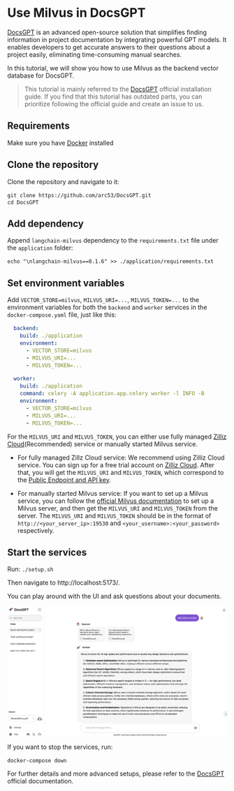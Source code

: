 # Use Milvus in DocsGPT
[DocsGPT](https://github.com/arc53/DocsGPT) is an advanced open-source solution that simplifies finding information in project documentation by integrating powerful GPT models. It enables developers to get accurate answers to their questions about a project easily, eliminating time-consuming manual searches. 


In this tutorial, we will show you how to use Milvus as the backend vector database for DocsGPT.

> This tutorial is mainly referred to the [DocsGPT](https://github.com/arc53/DocsGPT?tab=readme-ov-file#quickstart) official installation guide. If you find that this tutorial has outdated parts, you can prioritize following the official guide and create an issue to us.


## Requirements

Make sure you have [Docker](https://docs.docker.com/engine/install/) installed

## Clone the repository
Clone the repository and navigate to it:

```shell
git clone https://github.com/arc53/DocsGPT.git
cd DocsGPT
```

## Add dependency
Append `langchain-milvus` dependency to the `requirements.txt` file under the `application` folder:
```shell
echo "\nlangchain-milvus==0.1.6" >> ./application/requirements.txt
```

## Set environment variables
Add `VECTOR_STORE=milvus`, `MILVUS_URI=...`, `MILVUS_TOKEN=...` to the environment variables for both the `backend` and `worker` services in the `docker-compose.yaml` file, just like this:

```yaml
  backend:
    build: ./application
    environment:
      - VECTOR_STORE=milvus
      - MILVUS_URI=...
      - MILVUS_TOKEN=...
```
```yaml
  worker:
    build: ./application
    command: celery -A application.app.celery worker -l INFO -B
    environment:
      - VECTOR_STORE=milvus
      - MILVUS_URI=...
      - MILVUS_TOKEN=...
```

For the `MILVUS_URI` and `MILVUS_TOKEN`, you can either use fully managed [Zilliz Cloud](https://zilliz.com/cloud)(Recommended) service or manually started Milvus service. 

- For fully managed Zillz Cloud service: We recommend using Zilliz Cloud service. You can sign up for a free trial account on [Zilliz Cloud](https://zilliz.com/cloud). After that, you will get the `MILVUS_URI` and `MILVUS_TOKEN`, which correspond to the [Public Endpoint and API key](https://docs.zilliz.com/docs/on-zilliz-cloud-console#cluster-details).

- For manually started Milvus service: If you want to set up a Milvus service, you can follow the [official Milvus documentation](https://milvus.io/docs/install_standalone-docker-compose.md) to set up a Milvus server, and then get the `MILVUS_URI` and `MILVUS_TOKEN` from the server. The `MILVUS_URI` and `MILVUS_TOKEN` should be in the format of `http://<your_server_ip>:19530` and `<your_username>:<your_password>` respectively.

## Start the services
Run: `./setup.sh`


Then navigate to http://localhost:5173/.

You can play around with the UI and ask questions about your documents.

![alt text](../../../images/doscgpt_ui.png)

If you want to stop the services, run:
```shell
docker-compose down
```
For further details and more advanced setups, please refer to the [DocsGPT](https://github.com/arc53/DocsGPT) official documentation.